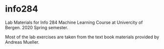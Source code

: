 # info284
Lab Materials for Info 284 Machine Learning Course at Univercity of Bergen. 2020 Spring semester.

Most of the lab exercises are taken from the text book materials provided by Andreas Mueller. 

